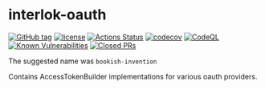 # interlok-oauth

[![GitHub tag](https://img.shields.io/github/tag/adaptris/interlok-oauth.svg)](https://github.com/adaptris/interlok-oauth/tags)
[![license](https://img.shields.io/github/license/adaptris/interlok-oauth.svg)](https://github.com/adaptris/interlok-oauth/blob/develop/LICENSE)
[![Actions Status](https://github.com/adaptris/interlok-oauth/actions/workflows/gradle-publish.yml/badge.svg)](https://github.com/adaptris/interlok-oauth/actions)
[![codecov](https://codecov.io/gh/adaptris/interlok-oauth/branch/develop/graph/badge.svg)](https://codecov.io/gh/adaptris/interlok-oauth)
[![CodeQL](https://github.com/adaptris/interlok-oauth/workflows/CodeQL/badge.svg)](https://github.com/adaptris/interlok-oauth/security/code-scanning)
[![Known Vulnerabilities](https://snyk.io/test/github/adaptris/interlok-oauth/badge.svg?targetFile=build.gradle)](https://snyk.io/test/github/adaptris/interlok-oauth?targetFile=build.gradle)
[![Closed PRs](https://img.shields.io/github/issues-pr-closed/adaptris/interlok-oauth)](https://github.com/adaptris/interlok-oauth/pulls?q=is%3Apr+is%3Aclosed)

The suggested name was `bookish-invention`

Contains AccessTokenBuilder implementations for various oauth providers.
